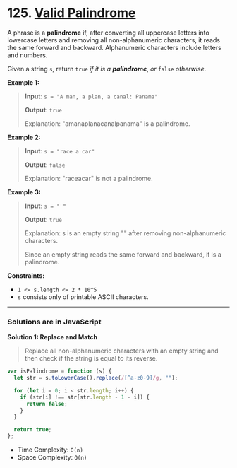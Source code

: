 # 125. [Valid Palindrome](https://leetcode.com/problems/valid-palindrome/description/)

A phrase is a **palindrome** if, after converting all uppercase letters into lowercase letters and removing all non-alphanumeric characters, it reads the same forward and backward. Alphanumeric characters include letters and numbers.

Given a string `s`, return `true` _if it is a **palindrome**_, _or_ `false` _otherwise_.

**Example 1:**

> **Input**: `s = "A man, a plan, a canal: Panama"`
>
> **Output**: `true`
>
> Explanation: "amanaplanacanalpanama" is a palindrome.

**Example 2:**

> **Input**: `s = "race a car"`
>
> **Output**: `false`
>
> Explanation: "raceacar" is not a palindrome.

**Example 3:**

> **Input**: `s = " "`
>
> **Output**: `true`
>
> Explanation: s is an empty string "" after removing non-alphanumeric characters.
>
> Since an empty string reads the same forward and backward, it is a palindrome.

**Constraints:**

- `1 <= s.length <= 2 * 10^5`
- `s` consists only of printable ASCII characters.

---

### Solutions are in JavaScript

**Solution 1: Replace and Match**

> Replace all non-alphanumeric characters with an empty string and then check if the string is equal to its reverse.

```js
var isPalindrome = function (s) {
  let str = s.toLowerCase().replace(/[^a-z0-9]/g, "");

  for (let i = 0; i < str.length; i++) {
    if (str[i] !== str[str.length - 1 - i]) {
      return false;
    }
  }

  return true;
};
```

- Time Complexity: `O(n)`
- Space Complexity: `O(n)`

